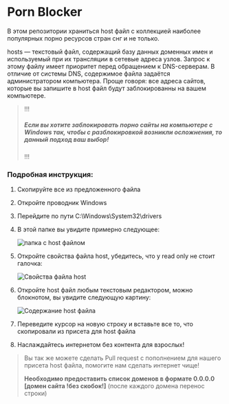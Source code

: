 # Porn Blocker
В этом репозитории храниться host файл с коллекцией наиболее популярных порно ресурсов стран снг и не только.

hosts — текстовый файл, содержащий базу данных доменных имен и используемый при их трансляции в сетевые
 адреса узлов. Запрос к этому файлу имеет приоритет перед обращением к DNS-серверам. В отличие от системы DNS,
  содержимое файла задаётся администратором компьютера. Проще говоря: все адреса сайтов, которые вы запишите в host файл будут 
  заблокированны на вашем компьютере.

> !!!
> ##### Если вы хотите заблокировать порно сайты на компьютере с Windows так, чтобы с разблокировкой возникли осложнения, то данный подход ваш выбор!
> !!!

### Подробная инструкция:
1. Скопируйте все из предложенного файла
1. Откройте проводник Windows
1. Перейдите по пути C:\Windows\System32\drivers
1. В этой папке вы увидите примерно следующее:

    ![папка с host файлом](https://i.imgur.com/XHzL8q9.png)

1. Откройте свойства файла host, убедитесь, что у read only не стоит галочка:

    ![Свойства файла host](https://i.imgur.com/w3weJje.png)
1. Откройте host файл любым текстовым редактором, можно блокнотом, вы увидите следующую картину:

    ![Содержание host файла](https://i.imgur.com/WfRiuv8.png)
1. Переведите курсор на новую строку и вставьте все то, что скопировали из присета для host файла
1. Наслаждайтесь интернетом без контента для взрослых!

> Вы так же можете сделать Pull request с пополнением для нашего присета host файла, помогите нам сделать интернет чище!
>
> **Необходимо предоставить список доменов в формате 0.0.0.0 [домен сайта !без скобок!]** (после каждого домена перенос строки)
